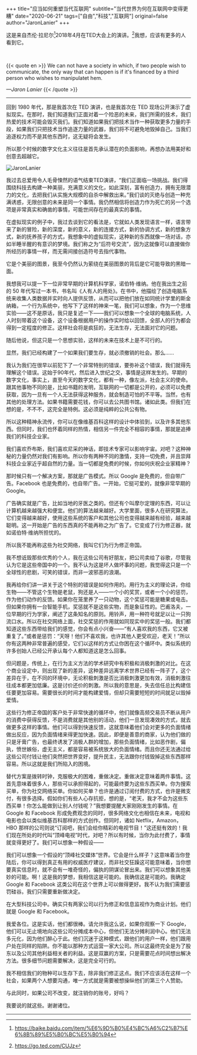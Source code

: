+++
title="应当如何重塑当代互联网"
subtitle="当代世界为何在互联网中变得更糟"
date="2020-06-21"
tags=["自由","科技","互联网"]
original=false
author="JaronLanier"
+++

这是来自杰伦·拉尼尔[^1]2018年4月在TED大会上的演讲。[^2]我想，应该有更多的人看到它。

<!--more-->
<br>

{{< quote en >}}
We can not have a society in which, if two people wish to communicate, the only way that can happen is if it's financed by a third person who wishes to manipulatet hem.

*—Jaron Lanier*
{{< /quote >}}

---

回到 1980 年代，那是我首次在 TED 演讲，也是我首次在 TED 现场公开演示了虚拟现实。在那时，我们知道我们正面对着一个险恶的未来，我们所需的技术，我们热爱的技术可能会毁灭我们。我们知道如果我们把技术当作一种获取更多力量的手段，如果我们只把技术当作追逐力量的武器，我们将不可避免地毁掉自己。当我们追逐权力而不是其他东西时，这无疑将会发生。

所以那个时候的数字文化主义往往是首先承认潜在的负面影响，再想办法用美好和创意去超越它。

![JaronLanier](https://cdn.jsdelivr.net/gh/blleng/images@master/upload/jaron_Lanier.png "Jaron Lanier 在TED大会演讲")

我过去总爱用令人毛骨悚然的语气结束TED演讲，“我们正面临一场挑战。我们得围绕科技去构建一种美丽，充满意义的文化，如此深刻，富有创造力，拥有无限潜力的文化，去把我们从实施大规模的自杀中解救出来。”我们谈的灭绝与创造一种充满诱惑，无限创意的未来是同一个事情。我仍然相信将创造力作为死亡的另一个选项是非常真实和确凿的事情，可能世间存在的最真实的事情。

在虚拟现实的例子中，我过去谈到它的看法是，它就如人类发现语言一样，语言带来了新的冒险，新的深度，新的意义，新的连接方式，新的协调方式，新的想象方式，新的抚养孩子的方式，我想象中的虚拟现实，这种新的东西就像一场对话，亦如半睡半醒的有意识的梦境。我们称之为“后符号交流”，因为这就像可以直接做你所经历的事情一样，而无需间接创造符号去指代事物。

它是个美丽的图景，我至今仍然认为萦绕在美丽图景的背后是它可能导致的黑暗一面。

我想我可以提一下一位非常早期的计算机科学家，诺伯特·维纳。他在我出生之前的 50 年代写过一本书，书名叫《人有人的用处》。在书中，他描绘了创造电脑系统来收集人类数据并实时向人提供反馈，从而可以把他们放在如同统计学里的斯金纳箱，一个行为系统中，他写下了这样的神来一笔，我们可以想象，作为一个思维实验——这不是原话，我只是复述一下——我们可以想象一个全球的电脑系统，人人时刻带着这个设备，这个设备根据用户的操作实时给以回馈，全部人的行为都会得到一定程度的修正。这样社会将是疯狂的，无法生存，无法面对它的问题。

随后他说，但这只是一个思想实验，这样的未来在技术上是不可行的。

显然，我们已经构建了一个如果我们要生存，就必须撤销的社会。那么……

我认为我们在很早以前犯下了一个非常特别的错误，要弥补这个错误，我们就得先理解这个错误。这始于90年代，然后进入世纪之交，事情是这样发生的。早期的数字文化，事实上，直至今天的数字文化，都有一种，像左派，社会主义的使命。跟其他事物不同的是，比如书籍的发明，互联网的一切都是公开的，必须可以免费获取，因为一旦有一个人无法获得这种服务，就会制造可怕的不平等。当然，也有其他的处理方法。如果书籍需要花钱，你可以去公共图书馆。诸如此类。但我们在想的是，不不不，这完全是特例。这必须是纯粹的公共公有物。

所以这种精神永流传，你可以在像维基百科这样的设计中体验到，以及许多其他东西。但同时，我们也怀着同样的热情，相信另一件完全不相容的事情，那就是追捧我们的科技企业家。

我们喜欢乔布斯，我们喜欢尼采的神话，即技术专家可以影响宇宙。对吧？这种神秘的力量仍然对我们有影响。所以你有两种不同的激情，支持一切免费，并且崇拜科技企业家近乎超自然的力量。当一切都是免费的时候，你如何庆祝企业家精神？

那时候只有一个解决方案，那就是广告模式。所以 Google 是免费的，但自带广告。Facebook 也是免费的，也自带广告。一开始，它挺可爱的，就像非常早期的 Google。

广告确实就是广告，比如当地的牙医之类的。但还有个叫摩尔定理的东西，可以让计算机越来越强大和便宜。他们的算法越来越好。大学里面，很多人在研究算法，它们变得越来越好，使用这些系统的客户和其他公司也变得越来越有经验，越来越聪明。这一开始是广告的东西真的不能再称之为广告了。它变成了行为修正器，就如诺伯特·维纳所担忧的。

所以我不能再称这些为社交网络，我叫它们为行为修正帝国。

我不想诋毁那些优秀的个人，我在这些公司有好朋友，把公司卖给了谷歌，尽管我认为它是这些帝国中的一个。我不认为这是坏人做坏事的问题，我觉得这只是一个全球性的悲剧，可笑的错误，而非一波邪恶的浪潮。

我再给你们讲一讲关于这个特别的错误是如何作用的。用行为主义的理论讲，你给生物——不管这个生物是老鼠，狗还是人——一个小的奖赏，或者一个小的惩罚，作为他们动作的反馈。如果你在笼里养了一只动物，这个奖惩可能是糖果或电击。但如果你拥有一台智能手机，奖惩就不是这些实物，而是象征性的。巴甫洛夫，一位早期的行为学家，阐述了这条知名的原则。用铃声，用一种符号就足以让一只狗流口水。所以在社交网络上面，社交奖惩的作用就如同现实中的奖惩一般。我们都知道这些东西带给我们的感觉，你会有点小兴奋——“有人喜欢我的东西，它又被重复了。”或者是惩罚：“天呀！他们不喜欢我，也许其他人更受欢迎，老天！”所以你有这两种非常普遍的感受，它们以这样的方式让你困在这个循环中。类似系统的许多创始人已经公开承认每个人都知道这是怎么回事。

但问题是，传统上，在行为主义方法的学术研究中有积极和消极刺激的对比。在这个商业设定中，则出现了新的差异，这种差异远离学术世界已经有一阵子了，这个差异在于，在不同的环境中，无论积极刺激是否比消极刺激更加有效，消极刺激往往成本都更加低廉。这是讨价还价的刺激。所以我的意思是，失去信任总比构建信任要更加容易。需要很长的时间才能构建爱情，但却只需要短短的时间就足以毁掉爱情。

这些行为修正帝国的客户处于非常快速的循环中，他们就像高频交易员不断从用户的消费中获得反馈，不是消费就是其他别的活动，他们一旦发现凑效的方式，就去做更多这样的事情。他们可以得到快速反馈，这就意味着他们会对更多的负面情绪做出反应，因为负面情绪来得更加快速。因此，即便是善意的商家，认为他们做的只是牙膏广告，也最终诱发了消极人群的增加，那些负面情绪，比如恶作剧，偏执，愤世嫉俗，虚无主义，都是容易被系统放大的负面情绪。而且你还无法通过给这些公司付钱让他们突然把世界变好，提升民主，无法跟你付钱毁掉这些东西那样容易。所以这就是我们所陷入的困境。

替代方案是拨转时钟，克服极大的困难，重做决定。重做决定意味着两件事情。这首先意味着很多人，那些可以承担得起的，可能最终要为这些东西买单。你为搜索买单，你为社交网络买单。你如何买单？也许是通过订阅付费的方式，也许是微支付，有很多选择。假如你们有些人心存抗拒，想的是，“老天，我才不会为这些东西买单！你怎么能做到让别人付钱呢？”我想要提醒大家刚刚发生的事情。在 Google 和 Facebook 形成免费观念的同时，很多网络文化也相信在未来，电视和电影也会以类似维基百科那样的方式创作。但同时，诸如 Netflix，Amazon，HBO 那样的公司则说“订阅吧，我们会给你精彩的电视节目！”这还挺有效的！我们现在所处的时代叫“顶峰电视”时代，对吧？所以有时候，当你为此付费了，事情就变得更好了。我们可以想象一种假设——

我们可以想象一个假设的“顶峰社交媒体”世界。它会是什么样子？这意味着当你登陆后，你可以得到真正有用的权威医疗建议，而非社交狂躁这可能意味着，当你想要真实信息时，就不会有一堆奇怪的，偏执的阴谋论冒出来。我们可以想象其他美妙的可能。啊！这是我的梦想，我相信这是可能的。我确信这是可能的。我确定 Google 和 Facebook 这类公司在这个世界上可以做得更好。我不认为我们需要惩罚硅谷。我们只需要重新做决定。

在大型科技公司中。确实只有两家公司以行为修正和信息监视作为商业计划。他们就是 Google 和 Facebook。

我爱各位。这是实话，他们都很棒。请允许我这么说，如果你观察一下 Google，他们可以无止境地向这些公司分摊成本中心，但他们无法分摊利润中心。他们无法多元化，因为他们醉心于此。他们沉迷于这种模式，跟他们的用户一样，他们跟用户处在同样的陷阱。你不能以那种方式运营一家大公司。所以这最终完全是为了股东以及公司其他利益相关者的利益。这是双赢的方案，只是需要花点时间想出解决方法。很多细节问题需要解决，这是完全可行的。

我不相信我们的物种可以生存下去，除非我们修正这点。我们不应该活在这样一个社会，如果两个人想要沟通，唯一方式就是需要被想操纵他们的第三个人赞助。

与此同时，如果公司不改变，就注销你的账号，好吗？

我要说的就这些。谢谢诸位。

---
[^1]:https://baike.baidu.com/item/%E6%9D%B0%E4%BC%A6%C2%B7%E6%8B%89%E5%B0%BC%E5%B0%94

[^2]:https://go.ted.com/CUJz
